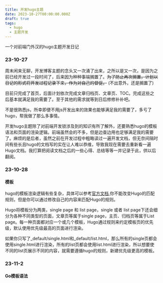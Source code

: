 ```yaml
---
title: 开发hugo主题
date: 2023-10-27T00:00:00.000Z
draft: true
tags:
  - hugo
  - 主题开发
---
```

一个对前端门外汉的hugo主题开发日记

### 23-10-27

周末闲来无聊，开发博客主题的念头又一次涌了出来，之所以是又一次，是因为之前已经开发过一段时间了，后来因为种种事端搁置了。~~为了防止再次搁置，计划以日记的形式将开发过程记录下来，作为对自己的督促。~~ (不出意外，还是搁置了)

目前只完成了首页，后面计划依次完成文章归档页、文章页、TOC。完成这些之后基本就满足我的需要了。至于其他的需求就等到日后修修补补吧。

不是很熟悉js，所幸即便不用js开发出来的效果也能够满足我的需要了，多亏了hugo，帮我做了那么多事情。

开发hugo主题除了对前端开发锁涉及到的知识有所了解外，还要熟悉hugo的模板语法和页面的渲染逻辑。前端虽然会的不多，但是边查边用也足够满足我的需要了。麻烦的是后者，虽然之前在开发过程中粗略读过一遍开发文档，但无奈间隔时间有些长且hugo的文档写的实在让人难以恭维，导致我现在需要去重新看一遍Hugo文档。我打算把阅读文档之后的一些心得、总结等等一并记录于此，供以后翻阅。

### 23-10-28

#### 模板

hugo的模板渲染逻辑有些复杂，具体可以参考[官方文档](https://gohugo.io/templates/lookup-order/),你不能改变Hugo的匹配规则，但是你可以通过修改自己的内容来匹配Hugo的规则。

Hugo将模板分为两类，single page 和 list page，single 或者 list page下还会细分为各种不同类型的页面，文章页等属于single page，主页、归档页等属于List page。每一种页面都对应一个或几个模板，Hugo通过规则来约定模板页的优先级，默认使用优先级最高的页面进行渲染。

如果你只写了\_default/single.html和\_default/list.html，那么所有的single页都会使用single.html进行渲染，所有的list页都会使用list.html进行渲染，所以想要使不同的list页展示不同的内容，就需要遵循hugo的规则，新建优先级更高的模板。

### 23-11-2
#### Go模板语法










